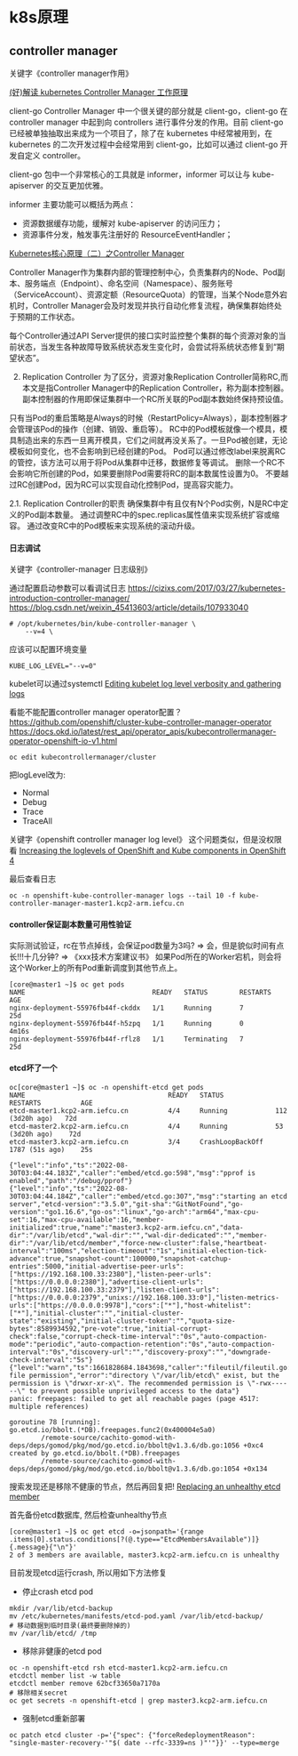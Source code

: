 # k8s原理

## controller manager

关键字《controller manager作用》


[(好)解读 kubernetes Controller Manager 工作原理](https://blog.yingchi.io/posts/2020/7/k8s-cm-informer.html)

client-go
Controller Manager 中一个很关键的部分就是 client-go，client-go 在 controller manager 中起到向 controllers 进行事件分发的作用。目前 client-go 已经被单独抽取出来成为一个项目了，除了在 kubernetes 中经常被用到，在 kubernetes 的二次开发过程中会经常用到 client-go，比如可以通过 client-go 开发自定义 controller。

client-go 包中一个非常核心的工具就是 informer，informer 可以让与 kube-apiserver 的交互更加优雅。

informer 主要功能可以概括为两点：
* 资源数据缓存功能，缓解对 kube-apiserver 的访问压力；
* 资源事件分发，触发事先注册好的 ResourceEventHandler；

[Kubernetes核心原理（二）之Controller Manager](https://blog.csdn.net/huwh_/article/details/75675761)

Controller Manager作为集群内部的管理控制中心，负责集群内的Node、Pod副本、服务端点（Endpoint）、命名空间（Namespace）、服务账号（ServiceAccount）、资源定额（ResourceQuota）的管理，当某个Node意外宕机时，Controller Manager会及时发现并执行自动化修复流程，确保集群始终处于预期的工作状态。

每个Controller通过API Server提供的接口实时监控整个集群的每个资源对象的当前状态，当发生各种故障导致系统状态发生变化时，会尝试将系统状态修复到“期望状态”。

2. Replication Controller
为了区分，资源对象Replication Controller简称RC,而本文是指Controller Manager中的Replication Controller，称为副本控制器。副本控制器的作用即保证集群中一个RC所关联的Pod副本数始终保持预设值。

只有当Pod的重启策略是Always的时候（RestartPolicy=Always），副本控制器才会管理该Pod的操作（创建、销毁、重启等）。
RC中的Pod模板就像一个模具，模具制造出来的东西一旦离开模具，它们之间就再没关系了。一旦Pod被创建，无论模板如何变化，也不会影响到已经创建的Pod。
Pod可以通过修改label来脱离RC的管控，该方法可以用于将Pod从集群中迁移，数据修复等调试。
删除一个RC不会影响它所创建的Pod，如果要删除Pod需要将RC的副本数属性设置为0。
不要越过RC创建Pod，因为RC可以实现自动化控制Pod，提高容灾能力。

2.1. Replication Controller的职责
确保集群中有且仅有N个Pod实例，N是RC中定义的Pod副本数量。
通过调整RC中的spec.replicas属性值来实现系统扩容或缩容。
通过改变RC中的Pod模板来实现系统的滚动升级。


#### 日志调试

关键字《controller-manager 日志级别》

通过配置启动参数可以看调试日志
https://cizixs.com/2017/03/27/kubernetes-introduction-controller-manager/
https://blog.csdn.net/weixin_45413603/article/details/107933040
```
# /opt/kubernetes/bin/kube-controller-manager \
    --v=4 \
```

应该可以配置环境变量
```
KUBE_LOG_LEVEL="--v=0"
```

kubelet可以通过systemctl
[Editing kubelet log level verbosity and gathering logs](https://docs.openshift.com/container-platform/4.6/rest_api/editing-kubelet-log-level-verbosity.html)

看能不能配置controller manager operator配置？
https://github.com/openshift/cluster-kube-controller-manager-operator
https://docs.okd.io/latest/rest_api/operator_apis/kubecontrollermanager-operator-openshift-io-v1.html
```
oc edit kubecontrollermanager/cluster
```
把logLevel改为:
* Normal
* Debug
* Trace
* TraceAll

关键字《openshift controller manager log level》
这个问题类似，但是没权限看
[Increasing the loglevels of OpenShift and Kube components in OpenShift 4](https://access.redhat.com/solutions/3909751)


最后查看日志
```
oc -n openshift-kube-controller-manager logs --tail 10 -f kube-controller-manager-master1.kcp2-arm.iefcu.cn
```

#### controller保证副本数量可用性验证

实际测试验证，rc在节点掉线，会保证pod数量为3吗? => 会，但是貌似时间有点长!!!十几分钟?
=> 《xxx技术方案建议书》
如果Pod所在的Worker宕机，则会将这个Worker上的所有Pod重新调度到其他节点上。
```
[core@master1 ~]$ oc get pods
NAME                                READY   STATUS        RESTARTS   AGE
nginx-deployment-55976fb44f-ckddx   1/1     Running       7          25d
nginx-deployment-55976fb44f-h5zpq   1/1     Running       0          4m16s
nginx-deployment-55976fb44f-rflz8   1/1     Terminating   7          25d
```


#### etcd坏了一个

```
oc[core@master1 ~]$ oc -n openshift-etcd get pods
NAME                                    READY   STATUS             RESTARTS          AGE
etcd-master1.kcp2-arm.iefcu.cn          4/4     Running            112 (3d20h ago)   72d
etcd-master2.kcp2-arm.iefcu.cn          4/4     Running            53 (3d20h ago)    72d
etcd-master3.kcp2-arm.iefcu.cn          3/4     CrashLoopBackOff   1787 (51s ago)    25s
```

```
{"level":"info","ts":"2022-08-30T03:04:44.183Z","caller":"embed/etcd.go:598","msg":"pprof is enabled","path":"/debug/pprof"}
{"level":"info","ts":"2022-08-30T03:04:44.184Z","caller":"embed/etcd.go:307","msg":"starting an etcd server","etcd-version":"3.5.0","git-sha":"GitNotFound","go-version":"go1.16.6","go-os":"linux","go-arch":"arm64","max-cpu-set":16,"max-cpu-available":16,"member-initialized":true,"name":"master3.kcp2-arm.iefcu.cn","data-dir":"/var/lib/etcd","wal-dir":"","wal-dir-dedicated":"","member-dir":"/var/lib/etcd/member","force-new-cluster":false,"heartbeat-interval":"100ms","election-timeout":"1s","initial-election-tick-advance":true,"snapshot-count":100000,"snapshot-catchup-entries":5000,"initial-advertise-peer-urls":["https://192.168.100.33:2380"],"listen-peer-urls":["https://0.0.0.0:2380"],"advertise-client-urls":["https://192.168.100.33:2379"],"listen-client-urls":["https://0.0.0.0:2379","unixs://192.168.100.33:0"],"listen-metrics-urls":["https://0.0.0.0:9978"],"cors":["*"],"host-whitelist":["*"],"initial-cluster":"","initial-cluster-state":"existing","initial-cluster-token":"","quota-size-bytes":8589934592,"pre-vote":true,"initial-corrupt-check":false,"corrupt-check-time-interval":"0s","auto-compaction-mode":"periodic","auto-compaction-retention":"0s","auto-compaction-interval":"0s","discovery-url":"","discovery-proxy":"","downgrade-check-interval":"5s"}
{"level":"warn","ts":1661828684.1843698,"caller":"fileutil/fileutil.go:57","msg":"check file permission","error":"directory \"/var/lib/etcd\" exist, but the permission is \"drwxr-xr-x\". The recommended permission is \"-rwx------\" to prevent possible unprivileged access to the data"}
panic: freepages: failed to get all reachable pages (page 4517: multiple references)

goroutine 78 [running]:
go.etcd.io/bbolt.(*DB).freepages.func2(0x400004e5a0)
        /remote-source/cachito-gomod-with-deps/deps/gomod/pkg/mod/go.etcd.io/bbolt@v1.3.6/db.go:1056 +0xc4
created by go.etcd.io/bbolt.(*DB).freepages
        /remote-source/cachito-gomod-with-deps/deps/gomod/pkg/mod/go.etcd.io/bbolt@v1.3.6/db.go:1054 +0x134
```

搜索发现还是移除不健康的节点，然后再回复把!
[Replacing an unhealthy etcd member](https://docs.openshift.com/container-platform/4.9/backup_and_restore/control_plane_backup_and_restore/replacing-unhealthy-etcd-member.html)

首先备份etcd数据库, 然后检查unhealthy节点
```
[core@master1 ~]$ oc get etcd -o=jsonpath='{range .items[0].status.conditions[?(@.type=="EtcdMembersAvailable")]}{.message}{"\n"}'
2 of 3 members are available, master3.kcp2-arm.iefcu.cn is unhealthy
```

目前发现etcd运行crash, 所以用如下方法修复
* 停止crash etcd pod
```
mkdir /var/lib/etcd-backup
mv /etc/kubernetes/manifests/etcd-pod.yaml /var/lib/etcd-backup/
# 移动数据到临时目录(最终要删除掉的)
mv /var/lib/etcd/ /tmp
```
* 移除非健康的etcd pod
```
oc -n openshift-etcd rsh etcd-master1.kcp2-arm.iefcu.cn
etcdctl member list -w table
etcdctl member remove 62bcf33650a7170a
# 移除相关secret
oc get secrets -n openshift-etcd | grep master3.kcp2-arm.iefcu.cn
```
* 强制etcd重新部署
```
oc patch etcd cluster -p='{"spec": {"forceRedeploymentReason": "single-master-recovery-'"$( date --rfc-3339=ns )"'"}}' --type=merge 
```
